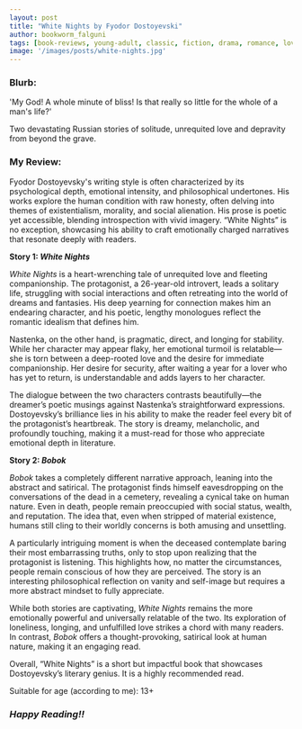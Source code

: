 ```yaml
---
layout: post
title: "White Nights by Fyodor Dostoyevski"
author: bookworm_falguni
tags: [book-reviews, young-adult, classic, fiction, drama, romance, love, satire, paranormal, short-story, anthology, novella, death, life, dreams, Russia]
image: '/images/posts/white-nights.jpg'
---
```

### **Blurb:**
'My God! A whole minute of bliss! Is that really so little for the whole of a man's life?' 

Two devastating Russian stories of solitude, unrequited love and depravity from beyond the grave.

### **My Review:**
Fyodor Dostoyevsky's writing style is often characterized by its psychological depth, emotional intensity, and philosophical undertones. His works explore the human condition with raw honesty, often delving into themes of existentialism, morality, and social alienation. His prose is poetic yet accessible, blending introspection with vivid imagery. “White Nights” is no exception, showcasing his ability to craft emotionally charged narratives that resonate deeply with readers.

**Story 1: *White Nights***

*White Nights* is a heart-wrenching tale of unrequited love and fleeting companionship. The protagonist, a 26-year-old introvert, leads a solitary life, struggling with social interactions and often retreating into the world of dreams and fantasies. His deep yearning for connection makes him an endearing character, and his poetic, lengthy monologues reflect the romantic idealism that defines him.

Nastenka, on the other hand, is pragmatic, direct, and longing for stability. While her character may appear flaky, her emotional turmoil is relatable—she is torn between a deep-rooted love and the desire for immediate companionship. Her desire for security, after waiting a year for a lover who has yet to return, is understandable and adds layers to her character.

The dialogue between the two characters contrasts beautifully—the dreamer’s poetic musings against Nastenka’s straightforward expressions. Dostoyevsky’s brilliance lies in his ability to make the reader feel every bit of the protagonist’s heartbreak. The story is dreamy, melancholic, and profoundly touching, making it a must-read for those who appreciate emotional depth in literature.

**Story 2: *Bobok***

*Bobok* takes a completely different narrative approach, leaning into the abstract and satirical. The protagonist finds himself eavesdropping on the conversations of the dead in a cemetery, revealing a cynical take on human nature. Even in death, people remain preoccupied with social status, wealth, and reputation. The idea that, even when stripped of material existence, humans still cling to their worldly concerns is both amusing and unsettling.

A particularly intriguing moment is when the deceased contemplate baring their most embarrassing truths, only to stop upon realizing that the protagonist is listening. This highlights how, no matter the circumstances, people remain conscious of how they are perceived. The story is an interesting philosophical reflection on vanity and self-image but requires a more abstract mindset to fully appreciate.


While both stories are captivating, *White Nights* remains the more emotionally powerful and universally relatable of the two. Its exploration of loneliness, longing, and unfulfilled love strikes a chord with many readers. In contrast, *Bobok* offers a thought-provoking, satirical look at human nature, making it an engaging read.

Overall, “White Nights” is a short but impactful book that showcases Dostoyevsky’s literary genius. It is a highly recommended read. 

Suitable for age (according to me): 13+

### ***Happy Reading!!***
